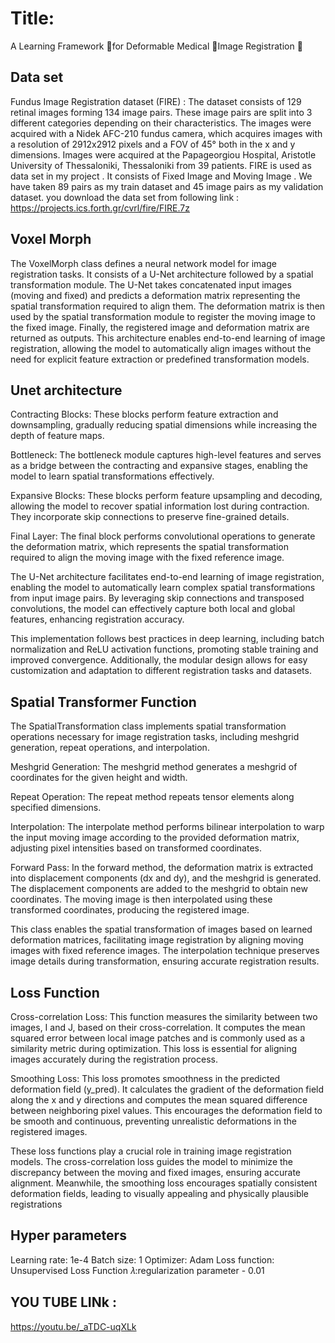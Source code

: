 
# Title: 
A Learning Framework for Deformable Medical Image Registration  




##  Data set
 Fundus Image Registration dataset (FIRE) : The dataset consists of 129 retinal images forming 134 image pairs. These image pairs are split into 3 different categories depending on their characteristics. The images were acquired with a Nidek AFC-210 fundus camera, which acquires images with a resolution of 2912x2912 pixels and a FOV of 45° both in the x and y dimensions. Images were acquired at the Papageorgiou Hospital, Aristotle University of Thessaloniki, Thessaloniki from 39 patients.
 FIRE is used as data set in my project . It consists of Fixed Image and Moving Image . We have taken  89 pairs as my train dataset and 45 image pairs as my validation dataset. 
 you download the data set from following link :
 https://projects.ics.forth.gr/cvrl/fire/FIRE.7z
## Voxel Morph
The VoxelMorph class defines a neural network model for image registration tasks. It consists of a U-Net architecture followed by a spatial transformation module. The U-Net takes concatenated input images (moving and fixed) and predicts a deformation matrix representing the spatial transformation required to align them. The deformation matrix is then used by the spatial transformation module to register the moving image to the fixed image. Finally, the registered image and deformation matrix are returned as outputs. This architecture enables end-to-end learning of image registration, allowing the model to automatically align images without the need for explicit feature extraction or predefined transformation models.
## Unet architecture
Contracting Blocks: These blocks perform feature extraction and downsampling, gradually reducing spatial dimensions while increasing the depth of feature maps.

Bottleneck: The bottleneck module captures high-level features and serves as a bridge between the contracting and expansive stages, enabling the model to learn spatial transformations effectively.

Expansive Blocks: These blocks perform feature upsampling and decoding, allowing the model to recover spatial information lost during contraction. They incorporate skip connections to preserve fine-grained details.

Final Layer: The final block performs convolutional operations to generate the deformation matrix, which represents the spatial transformation required to align the moving image with the fixed reference image.

The U-Net architecture facilitates end-to-end learning of image registration, enabling the model to automatically learn complex spatial transformations from input image pairs. By leveraging skip connections and transposed convolutions, the model can effectively capture both local and global features, enhancing registration accuracy.

This implementation follows best practices in deep learning, including batch normalization and ReLU activation functions, promoting stable training and improved convergence. Additionally, the modular design allows for easy customization and adaptation to different registration tasks and datasets.
## Spatial Transformer Function
The SpatialTransformation class implements spatial transformation operations necessary for image registration tasks, including meshgrid generation, repeat operations, and interpolation.

Meshgrid Generation: The meshgrid method generates a meshgrid of coordinates for the given height and width.

Repeat Operation: The repeat method repeats tensor elements along specified dimensions.

Interpolation: The interpolate method performs bilinear interpolation to warp the input moving image according to the provided deformation matrix, adjusting pixel intensities based on transformed coordinates.

Forward Pass: In the forward method, the deformation matrix is extracted into displacement components (dx and dy), and the meshgrid is generated. The displacement components are added to the meshgrid to obtain new coordinates. The moving image is then interpolated using these transformed coordinates, producing the registered image.

This class enables the spatial transformation of images based on learned deformation matrices, facilitating image registration by aligning moving images with fixed reference images. The interpolation technique preserves image details during transformation, ensuring accurate registration results.
## Loss Function
Cross-correlation Loss: This function measures the similarity between two images, I and J, based on their cross-correlation. It computes the mean squared error between local image patches and is commonly used as a similarity metric during optimization. This loss is essential for aligning images accurately during the registration process.

Smoothing Loss: This loss promotes smoothness in the predicted deformation field (y_pred). It calculates the gradient of the deformation field along the x and y directions and computes the mean squared difference between neighboring pixel values. This encourages the deformation field to be smooth and continuous, preventing unrealistic deformations in the registered images.

These loss functions play a crucial role in training image registration models. The cross-correlation loss guides the model to minimize the discrepancy between the moving and fixed images, ensuring accurate alignment. Meanwhile, the smoothing loss encourages spatially consistent deformation fields, leading to visually appealing and physically plausible registrations
## Hyper parameters
Learning rate: 1e-4
Batch size: 1
Optimizer: Adam
Loss function: Unsupervised Loss Function
𝜆:regularization parameter - 0.01
## YOU TUBE LINk :
https://youtu.be/_aTDC-uqXLk
